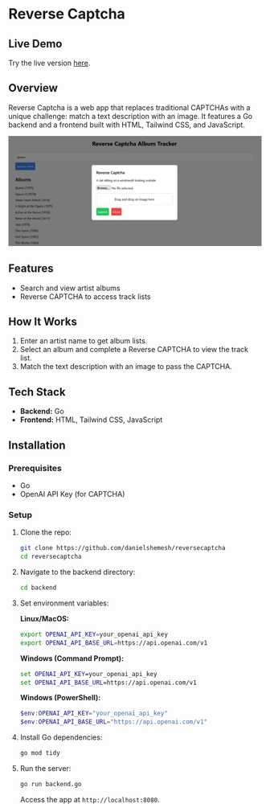 # Reverse Captcha

## Live Demo

Try the live version [here](https://reversecaptcha.onrender.com/).

## Overview

Reverse Captcha is a web app that replaces traditional CAPTCHAs with a unique challenge: match a text description with an image. It features a Go backend and a frontend built with HTML, Tailwind CSS, and JavaScript.

![Demo](assets/demo.png)

## Features

- Search and view artist albums
- Reverse CAPTCHA to access track lists

## How It Works

1. Enter an artist name to get album lists.
2. Select an album and complete a Reverse CAPTCHA to view the track list.
3. Match the text description with an image to pass the CAPTCHA.

## Tech Stack

- **Backend:** Go
- **Frontend:** HTML, Tailwind CSS, JavaScript

## Installation

### Prerequisites

- Go
- OpenAI API Key (for CAPTCHA)

### Setup

1. Clone the repo:
    ```bash
    git clone https://github.com/danielshemesh/reversecaptcha
    cd reversecaptcha
    ```

2. Navigate to the backend directory:
    ```bash
    cd backend
    ```

3. Set environment variables:

   **Linux/MacOS:**
    ```bash
    export OPENAI_API_KEY=your_openai_api_key
    export OPENAI_API_BASE_URL=https://api.openai.com/v1
    ```

   **Windows (Command Prompt):**
    ```cmd
    set OPENAI_API_KEY=your_openai_api_key
    set OPENAI_API_BASE_URL=https://api.openai.com/v1
    ```

   **Windows (PowerShell):**
    ```powershell
    $env:OPENAI_API_KEY="your_openai_api_key"
    $env:OPENAI_API_BASE_URL="https://api.openai.com/v1"
    ```

4. Install Go dependencies:
    ```bash
    go mod tidy
    ```

5. Run the server:
    ```bash
    go run backend.go
    ```

   Access the app at `http://localhost:8080`.
